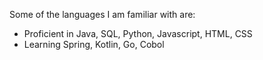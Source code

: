 Some of the languages I am familiar with are:
* Proficient in Java, SQL, Python, Javascript, HTML, CSS
* Learning Spring, Kotlin, Go, Cobol
